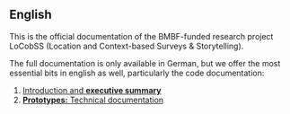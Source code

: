 ## English
This is the official documentation of the BMBF-funded research project LoCobSS (Location and Context-based Surveys & Storytelling).

The full documentation is only available in German, but we offer the most essential bits in english as well, particularly the code documentation:

1. [Introduction and **executive summary**](/en/chapter01.md)
2. [**Prototypes:** Technical documentation](/en/chapter04.md)
